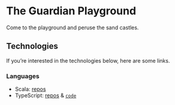 # The Guardian Playground

Come to the playground and peruse the sand castles.

## Technologies

If you’re interested in the technologies below, here are some links.

### Languages

- Scala:
  [repos](https://github.com/search?l=Scala&q=org%3Aguardian&type=Repositories)
- TypeScript:
  [repos](https://github.com/search?l=TypeScript&q=org%3Aguardian&type=Repositories)
  & [`code`](https://cs.github.com/?q=org%3Aguardian+language%3ATypeScript)



<!-- [Deno code](https://cs.github.com/?scopeName=All+repos&scope=&q=org%3Aguardian+%2F%5Cbdeno%5Cb%2F+language%3ATypeScript%2CJavaScript) -->
